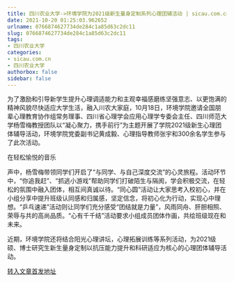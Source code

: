 ```yaml
---
title: 四川农业大学->环境学院为2021级新生量身定制系列心理团辅活动 | sicau.com.cn
date: 2021-10-20 01:25:03.962652
urlname: 0766874627734de284c1a85d63c2dc11
slug: 0766874627734de284c1a85d63c2dc11
tags: 
- 四川农业大学
categories:
- sicau.com.cn
- 四川农业大学
authorbox: false
sidebar: false
---
```

为了激励和引导新学生提升心理调适能力和主观幸福感磨练坚强意志、以更饱满的精神风貌尽快适应大学生活，融入川农大家庭，10月18日，环境学院邀请全国朋辈心理教育协作组常务理事、四川省心理学会应用心理学专委会主任、四川师范大学杨雪梅教授团队以“凝心聚力，携手前行”为主题开展了学院2021级新生心理团体辅导活动，环境学院党委副书记黄成毅、心理指导教师张宇和300余名学生参与了此次活动。

在轻松愉悦的音乐
<!--more-->
声中，杨雪梅带领同学们开启了“与同学、与自己深度交流”的心灵旅程。活动环节中，“你追我赶”、“抓逃小游戏”帮助同学们打破陌生与隔阂，学会积极交流，在轻松的氛围中融入团体，相互间真诚以待。“同心圆”活动让大家思考入校初心，并在小组分享中提升班级认同感和归属感，坚定信念，将初心化为行动，实现心中理想。“乒乓速递”活动则让同学们充分感受“团结就是力量”，风雨同舟、肝胆相照、荣辱与共的高尚品质。“心有千千结”活动要求小组成员团体作画，共绘班级现在和未来。

近期，环境学院还将结合阳光心理讲坛，心理拓展训练等系列活动，为2021级硕、博士研究生新生量身定制以抗压能力提升和科研适应为核心的心理团体辅导活动。



[转入文章首发地址](https://news.sicau.edu.cn/info/1078/64977.htm)